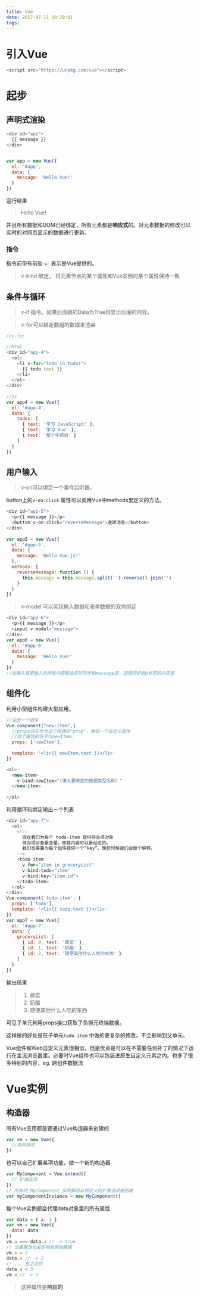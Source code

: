 ```yaml
---
title: Vue
date: 2017-07-11 10:29:01
tags:
---
```


# 引入Vue

```javascript
<script src="https://unpkg.com/vue"></script>
```

# 起步

## 声明式渲染

```javascript
<div id="app">
  {{ message }}
</div>


var app = new Vue({
  el: '#app',
  data: {
    message: 'Hello Vue!'
  }
})
```

运行结果

> Hello Vue!

并且所有数据和DOM已经绑定，所有元素都是**响应式**的。对元素数据的修改可以实时的对网页显示的数据进行更新。

### 指令

指令前带有前坠 `v-` 表示是Vue提供的。

> v-bind 绑定， 将元素节点的某个属性和Vue实例的某个属性保持一致

## 条件与循环

> v-if 指令。如果后面跟的Data为True则显示后面的内容。



> v-for可以绑定数组的数据来渲染

```javascript
//v-for

//html
<div id="app-4">
  <ol>
    <li v-for="todo in todos">
      {{ todo.text }}
    </li>
  </ol>
</div>
  
//js
var app4 = new Vue({
  el: '#app-4',
  data: {
    todos: [
      { text: '学习 JavaScript' },
      { text: '学习 Vue' },
      { text: '整个牛项目' }
    ]
  }
})
```

## 用户输入

> v-on可以绑定一个事件监听器。



button上的`v-on:click` 属性可以调用Vue中methods里定义的方法。

```javascript
<div id="app-5">
  <p>{{ message }}</p>
  <button v-on:click="reverseMessage">逆转消息</button>
</div>
  
var app5 = new Vue({
  el: '#app-5',
  data: {
    message: 'Hello Vue.js!'
  },
  methods: {
    reverseMessage: function () {
      this.message = this.message.split('').reverse().join('')
    }
  }
})
```



> v-model 可以实现输入数据和表单数据的双向绑定



```javascript
<div id="app-6">
  <p>{{ message }}</p>
  <input v-model="message">
</div>
var app6 = new Vue({
  el: '#app-6',
  data: {
    message: 'Hello Vue!'
  }
})
//在输入框里输入的所有内容都会实时同步到message里，进而同步到p标签的内容里
```

## 组件化

利用小型组件构建大型应用。

```javascript
//注册一个组件
Vue.component("new-item",{
  //props现在作为这个组建的"prop"，类似一个自定义属性
  //这个属性的名字叫newItem、
  props: ['newItem'],
  
  template: '<li>{{ newItem.text }}</li>'
})

<ol>
  <new-item>
  	v-bind:newItem="(填入要绑定的数据类型名称）"
  </new-item>
  
</ol>

```

利用循环和绑定输出一个列表

```javascript
<div id="app-7">
  <ol>
    <!--
      现在我们为每个 todo-item 提供待办项对象
      待办项对象是变量，即其内容可以是动态的。
      我们也需要为每个组件提供一个“key”，晚些时候我们会做个解释。
    -->
    <todo-item
      v-for="item in groceryList"
      v-bind:todo="item"
      v-bind:key="item.id">
    </todo-item>
  </ol>
</div>
Vue.component('todo-item', {
  props: ['todo'],
  template: '<li>{{ todo.text }}</li>'
})
var app7 = new Vue({
  el: '#app-7',
  data: {
    groceryList: [
      { id: 0, text: '蔬菜' },
      { id: 1, text: '奶酪' },
      { id: 2, text: '随便其他什么人吃的东西' }
    ]
  }
})
```

输出结果

> 1. 蔬菜
> 2. 奶酪
> 3. 随便其他什么人吃的东西

可见子单元利用props接口获取了负担元终端数据。

这样做的好处是在子单元`todo-item` 中做的更复杂的修改，不会影响到父单元。



Vue组件和Web自定义元素很相似。但是优点是可以在不需要任何补丁的情况下运行在主流浏览器里。必要时Vue组件也可以包装进原生自定义元素之内。也多了很多特别的内容，eg. 跨组件数据流



# Vue实例

## 构造器

所有Vue应用都是要通过Vue构造器来创建的

```javascript
var vm = new Vue({
  //各种选项
})
```

也可以自己扩展某项功能，做一个新的构造器

```javascript
var MyComponent = Vue.extend({
  // 扩展选项
})
// 所有的 MyComponent 实例都将以预定义的扩展选项被创建
var myComponentInstance = new MyComponent()
```

每个Vue实例都会代理data对象里的所有属性

```javascript
var data = { a: 1 }
var vm = new Vue({
  data: data
})
vm.a === data.a // -> true
// 设置属性也会影响到原始数据
vm.a = 2
data.a // -> 2
// ... 反之亦然
data.a = 3
vm.a // -> 3
```

>  这种属性是**响应的**

